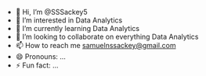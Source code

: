 - 👋 Hi, I’m @SSSackey5
- 👀 I’m interested in Data Analytics
- 🌱 I’m currently learning Data Analytics
- 💞️ I’m looking to collaborate on everything Data Analytics
- 📫 How to reach me samuelnssackey@gmail.com
- 😄 Pronouns: ...
- ⚡ Fun fact: ...

<!---
SSSackey5/SSSackey5 is a ✨ special ✨ repository because its `README.md` (this file) appears on your GitHub profile.
You can click the Preview link to take a look at your changes.
--->
